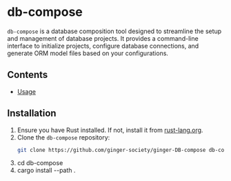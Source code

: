 # db-compose

`db-compose` is a database composition tool designed to streamline the setup and management of database projects. It provides a command-line interface to initialize projects, configure database connections, and generate ORM model files based on your configurations.


## Contents

- [Usage](/docs/ginger-db/usage)


## Installation

1. Ensure you have Rust installed. If not, install it from [rust-lang.org](https://www.rust-lang.org/).
2. Clone the `db-compose` repository:
   ```sh
   git clone https://github.com/ginger-society/ginger-DB-compose db-compose
3. cd db-compose
4. cargo install --path .